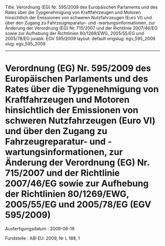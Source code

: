 Title: Verordnung (EG) Nr. 595/2009 des Europäischen Parlaments und des Rates über
  die Typgenehmigung von Kraftfahrzeugen und Motoren hinsichtlich der Emissionen von
  schweren Nutzfahrzeugen (Euro VI) und über den Zugang zu Fahrzeugreparatur- und
  -wartungsinformationen, zur Änderung der Verordnung (EG) Nr. 715/2007 und der Richtlinie
  2007/46/EG sowie zur Aufhebung der Richtlinien 80/1269/EWG, 2005/55/EG und 2005/78/EG
jurabk: EGV 595/2009
layout: default
origslug: egv_595_2009
slug: egv_595_2009

---

# Verordnung (EG) Nr. 595/2009 des Europäischen Parlaments und des Rates über die Typgenehmigung von Kraftfahrzeugen und Motoren hinsichtlich der Emissionen von schweren Nutzfahrzeugen (Euro VI) und über den Zugang zu Fahrzeugreparatur- und -wartungsinformationen, zur Änderung der Verordnung (EG) Nr. 715/2007 und der Richtlinie 2007/46/EG sowie zur Aufhebung der Richtlinien 80/1269/EWG, 2005/55/EG und 2005/78/EG (EGV 595/2009)

Ausfertigungsdatum
:   2009-06-18

Fundstelle
:   ABl EU: 2009, Nr L 188, 1

